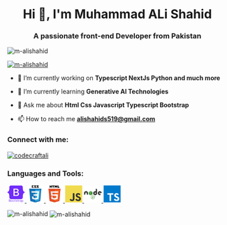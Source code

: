 
<h1 align="center">Hi 👋, I'm Muhammad ALi Shahid</h1>
<h3 align="center">A passionate front-end Developer from Pakistan</h3>

<p align="left"> <img src="https://komarev.com/ghpvc/?username=m-alishahid&label=Profile%20views&color=0e75b6&style=flat" alt="m-alishahid" /> </p>

<p align="left"> <a href="https://github.com/ryo-ma/github-profile-trophy"><img src="https://github-profile-trophy.vercel.app/?username=m-alishahid" alt="m-alishahid" /></a> </p>

- 🔭 I’m currently working on **Typescript NextJs Python and much more**

- 🌱 I’m currently learning **Generative AI Technologies**

- 💬 Ask me about **Html Css Javascript Typescript Bootstrap**

- 📫 How to reach me **alishahids519@gmail.com**

<h3 align="left">Connect with me:</h3>
<p align="left">

<a href="https://instagram.com/codecraftali" target="blank"><img align="center" src="https://raw.githubusercontent.com/rahuldkjain/github-profile-readme-generator/master/src/images/icons/Social/instagram.svg" alt="codecraftali" height="30" width="40" /></a>
</p>

<h3 align="left">Languages and Tools:</h3>
<p align="left"> <a href="https://getbootstrap.com" target="_blank" rel="noreferrer"> <img src="https://raw.githubusercontent.com/devicons/devicon/master/icons/bootstrap/bootstrap-plain-wordmark.svg" alt="bootstrap" width="40" height="40"/> </a> <a href="https://www.w3schools.com/css/" target="_blank" rel="noreferrer"> <img src="https://raw.githubusercontent.com/devicons/devicon/master/icons/css3/css3-original-wordmark.svg" alt="css3" width="40" height="40"/> </a> <a href="https://www.w3.org/html/" target="_blank" rel="noreferrer"> <img src="https://raw.githubusercontent.com/devicons/devicon/master/icons/html5/html5-original-wordmark.svg" alt="html5" width="40" height="40"/> </a> <a href="https://developer.mozilla.org/en-US/docs/Web/JavaScript" target="_blank" rel="noreferrer"> <img src="https://raw.githubusercontent.com/devicons/devicon/master/icons/javascript/javascript-original.svg" alt="javascript" width="40" height="40"/> </a> <a href="https://nodejs.org" target="_blank" rel="noreferrer"> <img src="https://raw.githubusercontent.com/devicons/devicon/master/icons/nodejs/nodejs-original-wordmark.svg" alt="nodejs" width="40" height="40"/> </a> <a href="https://www.typescriptlang.org/" target="_blank" rel="noreferrer"> <img src="https://raw.githubusercontent.com/devicons/devicon/master/icons/typescript/typescript-original.svg" alt="typescript" width="40" height="40"/> </a> </p>

<p><img align="left" src="https://github-readme-stats.vercel.app/api/top-langs?username=m-alishahid&show_icons=true&locale=en&layout=compact" alt="m-alishahid" /></p>

<p>&nbsp;<img align="center" src="https://github-readme-stats.vercel.app/api?username=m-alishahid&show_icons=true&locale=en" alt="m-alishahid" /></p>
